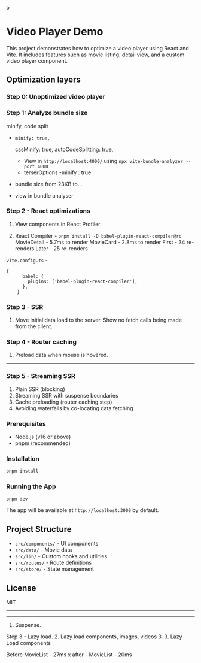 o
# Video Player Demo

This project demonstrates how to optimize a video player using React and Vite. It includes features such as movie listing, detail view, and a custom video player component.

## Optimization layers
### Step 0: Unoptimized video player

### Step 1: Analyze bundle size

minify, code split
-     minify: true,
    cssMinify: true,
     autoCodeSplitting: true,
     - View in `http://localhost:4000/` using `npx vite-bundle-analyzer --port 4000`
  - terserOptions -minify : true

- bundle size from 23KB to...
- view in bundle analyser



### Step 2 - React optimizations
1. View components in React Profiler
   
2. React Compiler - `pnpm install -D babel-plugin-react-compiler@rc`
MovieDetail - 5.7ms to render
MovieCard - 2.8ms to render
First - 34 re-renders
Later - 25 re-renders


`vite.config.ts` - 
```
{
      babel: {
        plugins: ['babel-plugin-react-compiler'],
      },
    }

```


### Step 3 - SSR
1. Move initial data load to the server. Show no fetch calls being made from the client. 


### Step 4 - Router caching
1. Preload data when mouse is hovered. 
---

### Step 5 - Streaming SSR

1. Plain SSR (blocking)
2. Streaming SSR with suspense boundaries
3. Cache preloading (router caching step)
4. Avoiding waterfalls by co-locating data fetching


### Prerequisites
- Node.js (v16 or above)
- pnpm (recommended)

### Installation
```bash
pnpm install
```

### Running the App
```bash
pnpm dev
```
The app will be available at `http://localhost:3000` by default.

## Project Structure
- `src/components/` - UI components
- `src/data/` - Movie data
- `src/lib/` - Custom hooks and utilities
- `src/routes/` - Route definitions
- `src/store/` - State management

## License
MIT

---

---
1. Suspense.

Step 3 - Lazy load. 
2. Lazy load components, images, videos
3. 3. Lazy Load components

Before
MovieList - 27ms
x
after - 
MovieList - 20ms